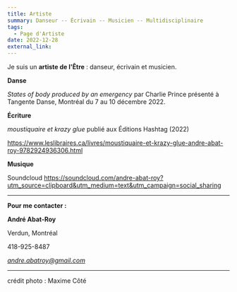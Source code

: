 ```yaml
---
title: Artiste
summary: Danseur -- Écrivain -- Musicien -- Multidisciplinaire
tags:
  - Page d'Artiste
date: 2022-12-28
external_link:
---
```


Je suis un **artiste de l'Être** : danseur, écrivain et musicien.


**Danse**

*States of body produced by an emergency* par Charlie Prince présenté à Tangente Danse, Montréal du 7 au 10 décembre 2022.


**Écriture**

*moustiquaire et krazy glue* publié aux Éditions Hashtag (2022)

https://www.leslibraires.ca/livres/moustiquaire-et-krazy-glue-andre-abat-roy-9782924936306.html


**Musique**

Soundcloud
https://soundcloud.com/andre-abat-roy?utm_source=clipboard&utm_medium=text&utm_campaign=social_sharing

---------

**Pour me contacter :**


**André Abat-Roy**

Verdun, Montréal

418-925-8487

*andre.abatroy@gmail.com*

---------
crédit photo : Maxime Côté
